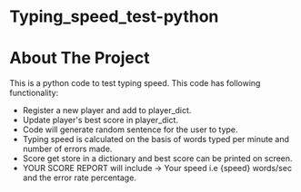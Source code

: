 # Typing_speed_test-python

# About The Project
This is a python code to test typing speed. This code has following functionality:
- Register a new player and add to player_dict.
- Update player's best score in player_dict.
- Code will generate random sentence for the user to type. 
- Typing speed is calculated on the basis of words typed per minute and number of errors made.
- Score get store in a dictionary and best score can be printed on screen.
- YOUR SCORE REPORT will include -> Your speed i.e {speed} words/sec and the error rate percentage.


              
